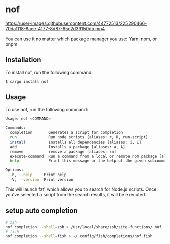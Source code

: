 # nof

https://user-images.githubusercontent.com/44772513/225290466-70da1118-8aee-4177-8d87-65c2d39150db.mp4


You can use it no matter which package manager you use: Yarn, npm, or pnpm
## Installation

To install nof, run the following command:
```bash
$ cargo install nof
```

## Usage

To use nof, run the following command:
```bash
Usage: nof <COMMAND>

Commands:
  completion       Generates a script for completion
  run              Run node scripts [aliases: r, R, run-script]
  install          Installs all dependencies [aliases: i, I]
  add              Installs a package [aliases: a, A]
  remove           remove a package [aliases: rm]
  execute-command  Run a command from a local or remote npm package [aliases: e, exec, E]
  help             Print this message or the help of the given subcommand(s)

Options:
  -h, --help     Print help
  -V, --version  Print version

```

This will launch fzf, which allows you to search for Node.js scripts. Once you've selected a script from the search results, it will be executed.

## setup auto completion
```bash
# zsh
nof completion --shell=zsh > /usr/local/share/zsh/site-functions/_nof
# fizh
nof completion --shell=fish > ~/.config/fish/completions/nof.fish
```
